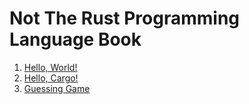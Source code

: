 # Not The Rust Programming Language Book

1. [Hello, World!](./hello-world/README.md)
2. [Hello, Cargo!](./hello-cargo/README.md)
3. [Guessing Game](./guess-game/README.md)